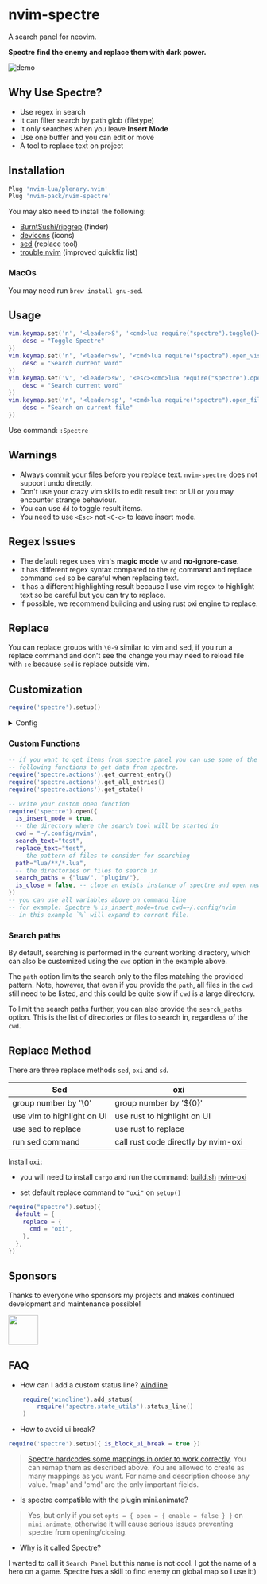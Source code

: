 # nvim-spectre

A search panel for neovim.

**Spectre** **find the enemy and replace them with dark power.**

![demo](https://github.com/windwp/nvim-spectre/wiki/assets/demospectre.gif)

## Why Use Spectre?

- Use regex in search
- It can filter search by path glob (filetype)
- It only searches when you leave **Insert Mode**
- Use one buffer and you can edit or move
- A tool to replace text on project

## Installation

```lua
Plug 'nvim-lua/plenary.nvim'
Plug 'nvim-pack/nvim-spectre'
```

You may also need to install the following:

- [BurntSushi/ripgrep](https://github.com/BurntSushi/ripgrep) (finder)
- [devicons](https://github.com/kyazdani42/nvim-web-devicons) (icons)
- [sed](https://www.gnu.org/software/sed/) (replace tool)
- [trouble.nvim](https://github.com/folke/trouble.nvim) (improved quickfix list)

### MacOs

You may need run `brew install gnu-sed`.

## Usage

```lua
vim.keymap.set('n', '<leader>S', '<cmd>lua require("spectre").toggle()<CR>', {
    desc = "Toggle Spectre"
})
vim.keymap.set('n', '<leader>sw', '<cmd>lua require("spectre").open_visual({select_word=true})<CR>', {
    desc = "Search current word"
})
vim.keymap.set('v', '<leader>sw', '<esc><cmd>lua require("spectre").open_visual()<CR>', {
    desc = "Search current word"
})
vim.keymap.set('n', '<leader>sp', '<cmd>lua require("spectre").open_file_search({select_word=true})<CR>', {
    desc = "Search on current file"
})
```

Use command: `:Spectre`

## Warnings

- Always commit your files before you replace text. `nvim-spectre`
  does not support undo directly.
- Don't use your crazy vim skills to edit result text or UI or you may
  encounter strange behaviour.
- You can use `dd` to toggle result items.
- You need to use `<Esc>` not `<C-c>` to leave insert mode.

## Regex Issues

- The default regex uses vim's **magic mode** `\v` and **no-ignore-case**.
- It has different regex syntax compared to the `rg` command and
  replace command `sed` so be careful when replacing text.
- It has a different highlighting result because I use vim regex to
  highlight text so be careful but you can try to replace.
- If possible, we recommend building and using rust oxi engine to replace.

## Replace

You can replace groups with `\0-9` similar to vim and sed, if you run
a replace command and don't see the change you may need to reload file
with `:e` because `sed` is replace outside vim.

## Customization

```lua
require('spectre').setup()
```

<details>
  <summary>Config</summary>
 Change any settings if you don't like them. **Don't just copy all** as
settings may change as the plugin is updated so it may be better use
the default settings.

```lua
require('spectre').setup({

  color_devicons = true,
  open_cmd = 'vnew',
  live_update = false, -- auto execute search again when you write to any file in vim
  lnum_for_results = true, -- show line number for search/replace results
  line_sep_start = '┌-----------------------------------------',
  result_padding = '¦  ',
  line_sep       = '└-----------------------------------------',
  highlight = {
      ui = "String",
      search = "DiffChange",
      replace = "DiffDelete"
  },
  mapping={
    ['tab'] = {
        map = '<Tab>',
        cmd = "<cmd>lua require('spectre').tab()<cr>",
        desc = 'next query'
    },
    ['shift-tab'] = {
        map = '<S-Tab>',
        cmd = "<cmd>lua require('spectre').tab_shift()<cr>",
        desc = 'previous query'
    },
    ['toggle_line'] = {
        map = "dd",
        cmd = "<cmd>lua require('spectre').toggle_line()<CR>",
        desc = "toggle item"
    },
    ['enter_file'] = {
        map = "<cr>",
        cmd = "<cmd>lua require('spectre.actions').select_entry()<CR>",
        desc = "open file"
    },
    ['send_to_qf'] = {
        map = "<leader>q",
        cmd = "<cmd>lua require('spectre.actions').send_to_qf()<CR>",
        desc = "send all items to quickfix"
    },
    ['replace_cmd'] = {
        map = "<leader>c",
        cmd = "<cmd>lua require('spectre.actions').replace_cmd()<CR>",
        desc = "input replace command"
    },
    ['show_option_menu'] = {
        map = "<leader>o",
        cmd = "<cmd>lua require('spectre').show_options()<CR>",
        desc = "show options"
    },
    ['run_current_replace'] = {
      map = "<leader>rc",
      cmd = "<cmd>lua require('spectre.actions').run_current_replace()<CR>",
      desc = "replace current line"
    },
    ['run_replace'] = {
        map = "<leader>R",
        cmd = "<cmd>lua require('spectre.actions').run_replace()<CR>",
        desc = "replace all"
    },
    ['change_view_mode'] = {
        map = "<leader>v",
        cmd = "<cmd>lua require('spectre').change_view()<CR>",
        desc = "change result view mode"
    },
    ['change_replace_sed'] = {
      map = "trs",
      cmd = "<cmd>lua require('spectre').change_engine_replace('sed')<CR>",
      desc = "use sed to replace"
    },
    ['change_replace_oxi'] = {
      map = "tro",
      cmd = "<cmd>lua require('spectre').change_engine_replace('oxi')<CR>",
      desc = "use oxi to replace"
    },
    ['toggle_live_update']={
      map = "tu",
      cmd = "<cmd>lua require('spectre').toggle_live_update()<CR>",
      desc = "update when vim writes to file"
    },
    ['toggle_ignore_case'] = {
      map = "ti",
      cmd = "<cmd>lua require('spectre').change_options('ignore-case')<CR>",
      desc = "toggle ignore case"
    },
    ['toggle_ignore_hidden'] = {
      map = "th",
      cmd = "<cmd>lua require('spectre').change_options('hidden')<CR>",
      desc = "toggle search hidden"
    },
    ['resume_last_search'] = {
      map = "<leader>l",
      cmd = "<cmd>lua require('spectre').resume_last_search()<CR>",
      desc = "repeat last search"
    },
    ['select_template'] = {
        map = '<leader>rp',
        cmd = "<cmd>lua require('spectre.actions').select_template()<CR>",
        desc = 'pick template',
    },
    ['delete_line'] = {
        map = '<leader>rd',
        cmd = "<cmd>lua require('spectre.actions').run_delete_line()<CR>",
        desc = 'delete line',
    }
    -- you can put your mapping here it only use normal mode
  },
  find_engine = {
    -- rg is map with finder_cmd
    ['rg'] = {
      cmd = "rg",
      -- default args
      args = {
        '--color=never',
        '--no-heading',
        '--with-filename',
        '--line-number',
        '--column',
      },
      options = {
        ['ignore-case'] = {
          value= "--ignore-case",
          icon="[I]",
          desc="ignore case"
        },
        ['hidden'] = {
          value="--hidden",
          desc="hidden file",
          icon="[H]"
        },
        -- you can put any rg search option you want here it can toggle with
        -- show_option function
      }
    },
    ['ag'] = {
      cmd = "ag",
      args = {
        '--vimgrep',
        '-s'
      } ,
      options = {
        ['ignore-case'] = {
          value= "-i",
          icon="[I]",
          desc="ignore case"
        },
        ['hidden'] = {
          value="--hidden",
          desc="hidden file",
          icon="[H]"
        },
      },
    },
  },
  replace_engine={
      ['sed']={
          cmd = "sed",
          args = nil,
          options = {
            ['ignore-case'] = {
              value= "--ignore-case",
              icon="[I]",
              desc="ignore case"
            },
          }
      },
      -- call rust code by nvim-oxi to replace
      ['oxi'] = {
        cmd = 'oxi',
        args = {},
        options = {
          ['ignore-case'] = {
            value = "i",
            icon = "[I]",
            desc = "ignore case"
          },
        }
      },
      ['sd'] = {
        cmd = "sd",
        options = { },
      },
  },
  default = {
      find = {
          --pick one of item in find_engine
          cmd = "rg",
          options = {"ignore-case"}
      },
      replace={
          --pick one of item in replace_engine
          cmd = "sed"
      }
  },
  replace_vim_cmd = "cdo",
  use_trouble_qf = false, -- use trouble.nvim as quickfix list
  is_open_target_win = true, --open file on opener window
  is_insert_mode = false,  -- start open panel on is_insert_mode
  is_block_ui_break = false -- mapping backspace and enter key to avoid ui break
  open_template      = {
    -- an template to use on open function
    -- see the 'custom function' section below to learn how to configure the template
    -- { search_text = 'text1', replace_text = '', path = "" }
  }
})

```

</details>

### Custom Functions

```lua
-- if you want to get items from spectre panel you can use some of the
-- following functions to get data from spectre.
require('spectre.actions').get_current_entry()
require('spectre.actions').get_all_entries()
require('spectre.actions').get_state()

-- write your custom open function
require('spectre').open({
  is_insert_mode = true,
  -- the directory where the search tool will be started in
  cwd = "~/.config/nvim",
  search_text="test",
  replace_text="test",
  -- the pattern of files to consider for searching
  path="lua/**/*.lua",
  -- the directories or files to search in
  search_paths = {"lua/", "plugin/"},
  is_close = false, -- close an exists instance of spectre and open new
})
-- you can use all variables above on command line
-- for example: Spectre % is_insert_mode=true cwd=~/.config/nvim
-- in this example `%` will expand to current file.
```

### Search paths

By default, searching is performed in the current working directory, which can
also be customized using the `cwd` option in the example above.

The `path` option limits the search only to the files matching the provided
pattern. Note, however, that even if you provide the `path`, all files in the
`cwd` still need to be listed, and this could be quite slow if `cwd` is a large
directory.

To limit the search paths further, you can also provide the `search_paths`
option. This is the list of directories or files to search in, regardless of the
`cwd`.

## Replace Method

There are three replace methods `sed`, `oxi` and `sd`.

| Sed                        | oxi                                 |
| -------------------------- | ----------------------------------- |
| group number by '\0'       | group number by '${0}'              |
| use vim to highlight on UI | use rust to highlight on UI         |
| use sed to replace         | use rust to replace                 |
| run sed command            | call rust code directly by nvim-oxi |

Install `oxi`:

- you will need to install `cargo` and run the command:
  [build.sh](./build.sh)
  [nvim-oxi](https://github.com/noib3/nvim-oxi)

- set default replace command to `"oxi"` on `setup()`

```lua
require("spectre").setup({
  default = {
    replace = {
      cmd = "oxi",
    },
  },
})
```

## Sponsors

Thanks to everyone who sponsors my projects and makes continued development and maintenance possible!

<!-- patreon --><a href="https://github.com/t4t5"><img src="https://github.com/t4t5.png" width="60px" alt="" /></a><!-- patreon-->

## FAQ

- How can I add a custom status line? [windline](https://github.com/windwp/windline.nvim)

```lua
    require('windline').add_status(
        require('spectre.state_utils').status_line()
    )
```

- How to avoid ui break?

```lua
require('spectre').setup({ is_block_ui_break = true })
```

> [Spectre hardcodes some mappings in order to work correctly](https://github.com/nvim-pack/nvim-spectre/blob/1abe23ec9b7bc3082164f4cb842d521ef70e080e/lua/spectre/init.lua#L175). You can remap them as described above. You are allowed to create as many mappings as you want. For name and description choose any value. 'map' and 'cmd' are the only important fields.

- Is spectre compatible with the plugin mini.animate?

> Yes, but only if you set `opts = { open = { enable = false } }` on `mini.animate`, otherwise it will cause serious issues preventing spectre from opening/closing.

- Why is it called Spectre?

I wanted to call it `Search Panel` but this name is not cool.
I got the name of a hero on a game.
Spectre has a skill to find enemy on global map so I use it:)
